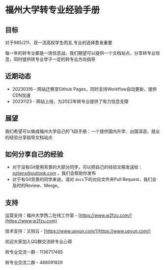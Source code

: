 # 福州大学转专业经验手册

## 目标

对于985/211、双一流高校学生而言,专业的选择愈发重要

每一年的转专业都是一场信息战，我们期望可以提供一个文档站点，分享转专业信息，同时提供转专业学子一定的转专业方向指导

## 近期动态

* 20230316 - 网站迁移至Github Pages，同时支持Workflow自动更新，提供CDN加速
* 20231123 - 网站上线，为2022年转专业提供了有力信息支撑

## 展望

我们希望可以做成福州大学自己的飞跃手册：一个提供国内升学、出国深造、就业的经验分享指导文档站点

## 如何分享自己的经验

* 对于没有Git使用背景的大部分同学，可以把自己的经验文稿发送给： ozlienx@outlook.com ，我们会帮助你发布
* 对于有Git背景的同学来说，请对 `docs`下的对应文件夹Pull Request，我们会及时的Review、Merge。

## 支持

运营支持：福州大学西二在线工作室 - [https://www.w2fzu.com/](https://www.w2fzu.com)

技术支持：又拍云 - [https://www.upyun.com/](https://www.upyun.com/)


欢迎大家加入QQ群交流转专业心得

转专业交流一群 - 1136717485

转专业交流二群 - 488091829

